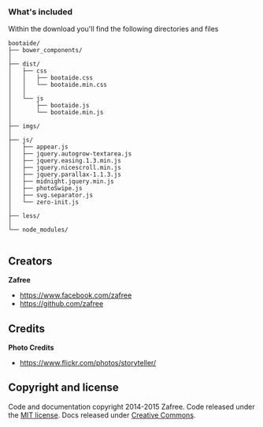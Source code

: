 ### What's included

Within the download you'll find the following directories and files

```
bootaide/
├── bower_components/
│
├── dist/
│   ├── css
│   │	├── bootaide.css
│   │	└── bootaide.min.css
│   │	
│   └── js
│    	├── bootaide.js
│    	└── bootaide.min.js
│
├── imgs/
│
├── js/
│   ├── appear.js
│   ├── jquery.autogrow-textarea.js
│   ├── jquery.easing.1.3.min.js
│   ├── jquery.nicescroll.min.js
│   ├── jquery.parallax-1.1.3.js
│   ├── midnight.jquery.min.js
│   ├── photoSwipe.js
│   ├── svg.separator.js
│   └── zero-init.js
│
├── less/
│
└── node_modules/
	
```


## Creators

**Zafree**

- <https://www.facebook.com/zafree>
- <https://github.com/zafree>



## Credits

**Photo Credits**

- <https://www.flickr.com/photos/storyteller/>



## Copyright and license

Code and documentation copyright 2014-2015 Zafree. Code released under the [MIT license](https://github.com/zafree/bootaide/blob/master/LICENSE). Docs released under [Creative Commons](https://github.com/zafree/bootaide/blob/master/docs/LICENSE).
